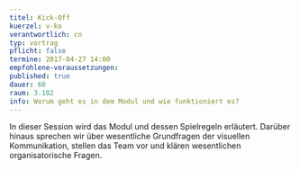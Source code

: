 ```yaml
---
titel: Kick-Off
kuerzel: v-ko
verantwortlich: cn
typ: vortrag
pflicht: false
termine: 2017-04-27 14:00
empfohlene-voraussetzungen: 
published: true
dauer: 60
raum: 3.102
info: Worum geht es in dem Modul und wie funktioniert es?
---
```


In dieser Session wird das Modul und dessen Spielregeln erläutert. Darüber hinaus sprechen wir über wesentliche Grundfragen der visuellen Kommunikation, stellen das Team vor und klären wesentlichen organisatorische Fragen.

